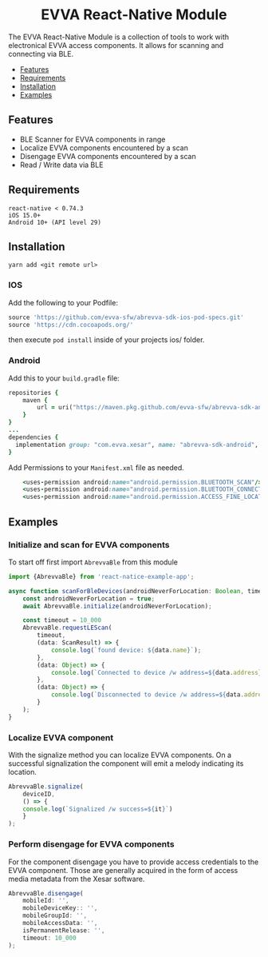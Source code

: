 <p align="center">
  <h1 align="center">EVVA React-Native Module</h1>
</p>

The EVVA React-Native Module is a collection of tools to work with electronical EVVA access components. It allows for scanning and connecting via BLE.

- [Features](#features)
- [Requirements](#requirements)
- [Installation](#installation)
- [Examples](#examples)

## Features

- BLE Scanner for EVVA components in range
- Localize EVVA components encountered by a scan
- Disengage EVVA components encountered by a scan
- Read / Write data via BLE

## Requirements

    react-native < 0.74.3
    iOS 15.0+ 
    Android 10+ (API level 29) 

## Installation
```
yarn add <git remote url>
```
### IOS

Add the following to your Podfile:

```ruby
source 'https://github.com/evva-sfw/abrevva-sdk-ios-pod-specs.git'
source 'https://cdn.cocoapods.org/'
```

then execute `pod install` inside of your projects ios/ folder.

### Android

Add this to your `build.gradle` file:

```ruby
repositories {
    maven {
        url = uri("https://maven.pkg.github.com/evva-sfw/abrevva-sdk-android")
    }
}
...
dependencies {
  implementation group: "com.evva.xesar", name: "abrevva-sdk-android", version: "1.0.19" <-- change to latest version. 
}
```

Add Permissions to your `Manifest.xml` file as needed.

```ruby
    <uses-permission android:name="android.permission.BLUETOOTH_SCAN"/>
    <uses-permission android:name="android.permission.BLUETOOTH_CONNECT"/>
    <uses-permission android:name="android.permission.ACCESS_FINE_LOCATION"/>
```

## Examples

### Initialize and scan for EVVA components

To start off first import `AbrevvaBle` from this module

```typescript
import {AbrevvaBle} from 'react-natice-example-app';

async function scanForBleDevices(androidNeverForLocation: Boolean, timeout: Number){
    const androidNeverForLocation = true;
    await AbrevvaBle.initialize(androidNeverForLocation);

    const timeout = 10_000
    AbrevvaBle.requestLEScan(
        timeout, 
        (data: ScanResult) => {
            console.log(`found device: ${data.name}`);
        },
        (data: Object) => {
            console.log(`Connected to device /w address=${data.address}`);
        },
        (data: Object) => {
            console.log(`Disconnected to device /w address=${data.address}`);
        }
    );
}
```

### Localize EVVA component

With the signalize method you can localize EVVA components. On a successful signalization the component will emit a melody indicating its location.

```typescript
AbrevvaBle.signalize(
    deviceID,
    () => {
    console.log(`Signalized /w success=${it}`)
    }    
);
```
### Perform disengage for EVVA components

For the component disengage you have to provide access credentials to the EVVA component. Those are generally acquired in the form of access media metadata from the Xesar software.

```typescript
AbrevvaBle.disengage(
    mobileId: '',
    mobileDeviceKey:: '',
    mobileGroupId: '',
    mobileAccessData: '',
    isPermanentRelease: '',
    timeout: 10_000
);
```